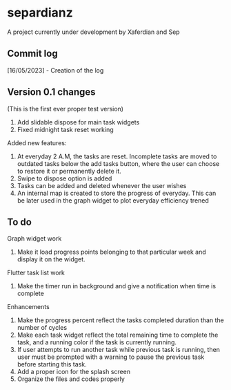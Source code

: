 # separdianz

A project currently under development by Xaferdian and Sep 

## Commit log

[16/05/2023] - Creation of the log


## Version 0.1 changes
(This is the first ever proper test version)
1) Add slidable dispose for main task widgets
2) Fixed midnight task reset working

Added new features: 
1) At everyday 2 A.M, the tasks are reset. Incomplete tasks are moved to outdated tasks below the add tasks button, where the user can choose to restore it or permanently delete it. 
2) Swipe to dispose option is added
3) Tasks can be added and deleted whenever the user wishes
4) An internal map is created to store the progress of everyday. This can be later used in the graph widget to plot everyday efficiency trened


## To do

Graph widget work
1) Make it load progress points belonging to that particular week and display it on the widget.

Flutter task list work
1) Make the timer run in background and give a notification when time is complete

Enhancements
1) Make the progress percent reflect the tasks completed duration than the number of cycles
2) Make each task widget reflect the total remaining time to complete the task, and a running color if the task is currently running. 
3) If user attempts to run another task while previous task is running, then user must be prompted with a warning to pause the previous task before starting this task. 
4) Add a proper icon for the splash screen
5) Organize the files and codes properly


